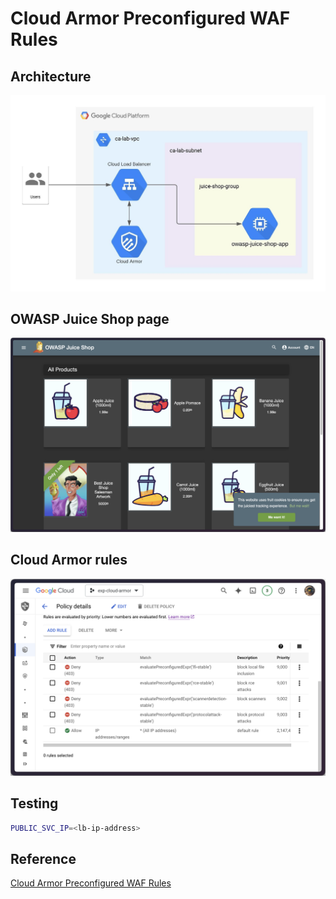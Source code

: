 # Cloud Armor Preconfigured WAF Rules

## Architecture
![Architecture](img/architecture.jpeg)

## OWASP Juice Shop page
![OWASP Juice Shop page](img/SCR-20240403-jrdm.png)

## Cloud Armor rules
![Cloud Armor](img/SCR-20240418-szez.png)

## Testing

```sh
PUBLIC_SVC_IP=<lb-ip-address>
```

## Reference
[Cloud Armor Preconfigured WAF Rules](https://partner.cloudskillsboost.google/focuses/57169?catalog_rank=%7B%22rank%22:1,%22num_filters%22:0,%22has_search%22:true%7D&parent=catalog&search_id=30728457)